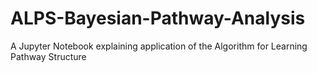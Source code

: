 # ALPS-Bayesian-Pathway-Analysis
A Jupyter Notebook explaining application of the Algorithm for Learning Pathway Structure
